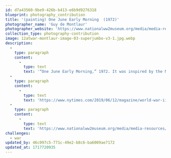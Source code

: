 ```yaml
---
id: d7a43560-9be9-426b-b413-e6b9d9276318
blueprint: photography_contribution
title: '(painting) One June Early Morning  (1972)'
photographer_name: 'Guy de Montlaur'
photographer_website: 'https://www.nationalww2museum.org/media/media-resources/75th-anniversary-d-day-media-resources/memory-what-i-cannot-say-media'
collection_type: photography-contribution
image: 12atwar-montlaur-image-03-superjumbo-v3-1.jpg.webp
description:
  -
    type: paragraph
    content:
      -
        type: text
        text: '“One June Early Morning,” 1972. It was inspired by the Normandy invasion, on June 6, 1944. Credit...The National WW II Museum/Estate of Guy de Montlaur'
  -
    type: paragraph
    content:
      -
        type: text
        text: 'https://www.nytimes.com/2019/06/12/magazine/world-war-ii-d-day-artist.html?'
  -
    type: paragraph
    content:
      -
        type: text
        text: 'https://www.nationalww2museum.org/media/media-resources/75th-anniversary-d-day-media-resources/memory-what-i-cannot-say-media'
challenges:
  - war
updated_by: 46c097c5-771c-49e2-b8c6-ba6009ae7172
updated_at: 1717720935
---
```


